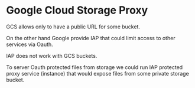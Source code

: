 # Google Cloud Storage Proxy

GCS allows only to have a public URL for some bucket.

On the other hand Google provide IAP that could limit access to other services via Oauth.

IAP does not work with GCS buckets. 

To server Oauth protected files from storage we could run IAP protected proxy service (instance) that would expose files from some private storage bucket.
